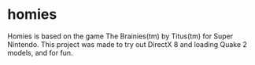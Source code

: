 homies
======

Homies is based on the game The Brainies(tm) by Titus(tm) for Super Nintendo. This project was made to try out DirectX 8 and loading Quake 2 models, and for fun.